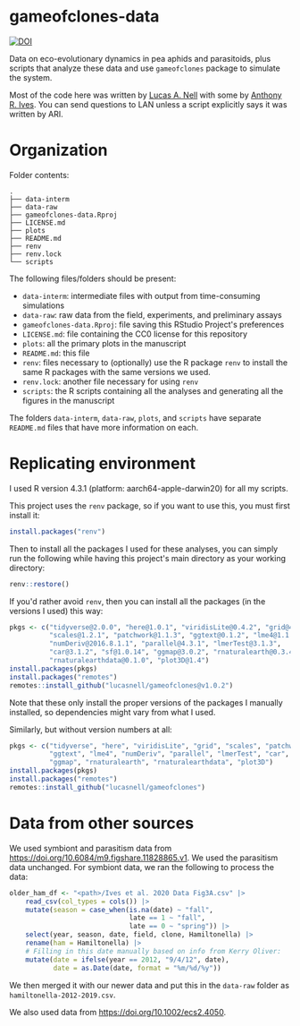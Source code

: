 # gameofclones-data

[![DOI](https://zenodo.org/badge/632674820.svg)](https://zenodo.org/badge/latestdoi/632674820)

Data on eco-evolutionary dynamics in pea aphids and parasitoids, 
plus scripts that analyze these data and use `gameofclones` package
to simulate the system.

Most of the code here was written by
[Lucas A. Nell](https://github.com/lucasnell) with some by 
[Anthony R. Ives](https://github.com/arives).
You can send questions to LAN unless a script explicitly says it was
written by ARI.



# Organization

Folder contents:

```
.
├── data-interm
├── data-raw
├── gameofclones-data.Rproj
├── LICENSE.md
├── plots
├── README.md
├── renv
├── renv.lock
└── scripts
```

The following files/folders should be present:

* `data-interm`: intermediate files with output from time-consuming simulations
* `data-raw`: raw data from the field, experiments, and preliminary assays
* `gameofclones-data.Rproj`: file saving this RStudio Project's preferences
* `LICENSE.md`: file containing the CC0 license for this repository
* `plots`: all the primary plots in the manuscript
* `README.md`: this file
* `renv`: files necessary to (optionally) use the R package `renv` to install
  the same R packages with the same versions we used.
* `renv.lock`: another file necessary for using `renv`
* `scripts`: the R scripts containing all the analyses and generating
  all the figures in the manuscript

The folders `data-interm`, `data-raw`, `plots`, and `scripts` have separate
`README.md` files that have more information on each.



# Replicating environment

I used R version 4.3.1 (platform: aarch64-apple-darwin20) for all my scripts.

This project uses the `renv` package, so if you want to use this, you must
first install it:

```r
install.packages("renv")
```

Then to install all the packages I used for these analyses, you can simply run
the following while having this project's main directory as your working
directory:

```r
renv::restore()
```


If you'd rather avoid `renv`, then you can install all the packages 
(in the versions I used) this way:

```r
pkgs <- c("tidyverse@2.0.0", "here@1.0.1", "viridisLite@0.4.2", "grid@4.3.1",
          "scales@1.2.1", "patchwork@1.1.3", "ggtext@0.1.2", "lme4@1.1.34",
          "numDeriv@2016.8.1.1", "parallel@4.3.1", "lmerTest@3.1.3",
          "car@3.1.2", "sf@1.0.14", "ggmap@3.0.2", "rnaturalearth@0.3.4",
          "rnaturalearthdata@0.1.0", "plot3D@1.4")
install.packages(pkgs)
install.packages("remotes")
remotes::install_github("lucasnell/gameofclones@v1.0.2")
```

Note that these only install the proper versions of the packages I manually 
installed, so dependencies might vary from what I used.


Similarly, but without version numbers at all:

```r
pkgs <- c("tidyverse", "here", "viridisLite", "grid", "scales", "patchwork", 
          "ggtext", "lme4", "numDeriv", "parallel", "lmerTest", "car", "sf",
          "ggmap", "rnaturalearth", "rnaturalearthdata", "plot3D")
install.packages(pkgs)
install.packages("remotes")
remotes::install_github("lucasnell/gameofclones")
```



# Data from other sources


We used symbiont and parasitism data from
<https://doi.org/10.6084/m9.figshare.11828865.v1>.
We used the parasitism data unchanged.
For symbiont data, we ran the following to process the data:

```r
older_ham_df <- "<path>/Ives et al. 2020 Data Fig3A.csv" |>
    read_csv(col_types = cols()) |>
    mutate(season = case_when(is.na(date) ~ "fall",
                              late == 1 ~ "fall",
                              late == 0 ~ "spring")) |>
    select(year, season, date, field, clone, Hamiltonella) |>
    rename(ham = Hamiltonella) |>
    # Filling in this date manually based on info from Kerry Oliver:
    mutate(date = ifelse(year == 2012, "9/4/12", date),
           date = as.Date(date, format = "%m/%d/%y"))
```

We then merged it with our newer data and put this in the `data-raw`
folder as `hamiltonella-2012-2019.csv`.


We also used data from <https://doi.org/10.1002/ecs2.4050>.

